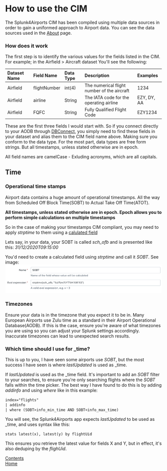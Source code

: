 # How to use the CIM

The Splunk4Airports CIM has been compiled using multiple data sources in order to gain a uniformed approach to Airport data. You can see the data sources used in the [About](./About.md) page.

### How does it work

The first step is to identify the various values for the fields listed in the CIM. 
For example; in the Airfield > Aircraft dataset You'll see the following:

| Dataset Name  | Field Name  | Data Type | Description | Examples |
|:--------------|:------------|:----------|:------------|:---------|
|Airfield|flightNumber|int(4)|The numerical flight number of the aircraft|1234|
|Airfield|airline|String|The IATA code for the operating airline|EZY, DY, AA|
|Airfield|FQFC|String|Fully Qualified Flight Code|EZY1234|

These are the first three fields I would start with. So if you connect directly to your AODB through [DBConnect](https://splunkbase.splunk.com/app/2686/), you simply need to find these fields in your dataset and alias them to the CIM field name above. Making sure you conform to the data type. For the most part, data types are free form strings. But all timestamps, unless stated otherwise are in epoch.

All field names are camelCase - Exluding acronyms, which are all capitals.

## Time

### Operational time stamps

Airport data contains a huge amount of operational timestamps. All the way from Scheduled Off Block Time(SOBT) to Actual Take Off Time(ATOT). 

**All timestamps, unless stated otherwise are in epoch. Epoch allows you to perform simple calculations on multiple timestamps**

So in the case of making your timestamps CIM compliant, you may need to apply _strptime_ to them using a [calulated field](https://docs.splunk.com/Documentation/Splunk/latest/Knowledge/definecalcfields)

Lets say, in your data, your SOBT is called _sch_ofb_ and is presented like this: _31/12/2020T09:15:00_

You'd need to create a calculated field using _strptime_ and call it _SOBT_. See image:
![Calculated Field](./images/calc_field.png)

### Timezones

Ensure your data is in the timezone that you expect it to be in. Many European Airports use Zulu time as a standard in their Airport Operational Database(AODB). If this is the case, ensure you're aware of what timezones you are using so you can adjust your Splunk settings accordingly. Inaccurate timezones can lead to unexpected search results.

### Which time should I use for _time?

This is up to you, I have seen some airports use _SOBT_, but the most success I have seen is where _lastUpdated_ is used as _time.

If _lastUpdated_ is used as the _time field. It's important to add an _SOBT_ filter to your searches, to ensure you're only searching flights where the _SOBT_ falls within the time picker. The best way I have found to do this is by adding _addinfo_ and using _where_ like in this example:
```
index="flights"
| addinfo 
| where (SOBT>info_min_time AND SOBT<info_max_time)
```
You will see, the Splunk4Airports app expects _lastUpdated_ to be used as _time, and uses syntax like this:
```
stats latest(x), latest(y) by flightUid
```
This ensures you retrieve the latest value for fields X and Y, but in effect, it's also deduping by the _flighUid_.


[Contents](./contents.md)<br />
[Home](./)

